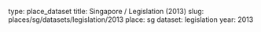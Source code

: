 type: place_dataset
title: Singapore / Legislation (2013)
slug: places/sg/datasets/legislation/2013
place: sg
dataset: legislation
year: 2013
